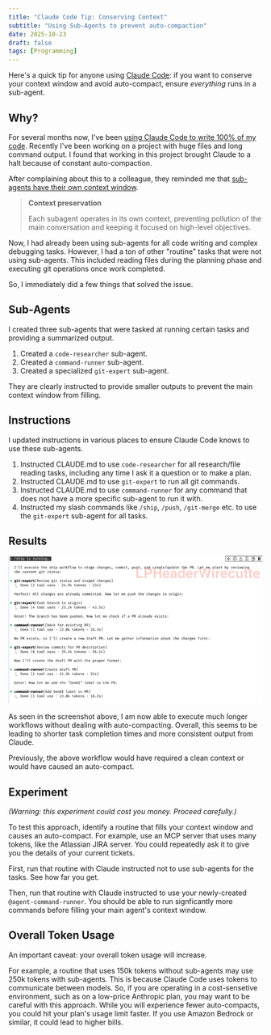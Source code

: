 ```yaml
---
title: "Claude Code Tip: Conserving Context"
subtitle: "Using Sub-Agents to prevent auto-compaction"
date: 2025-10-23
draft: false
tags: [Programming]
---
```


Here's a quick tip for anyone using [Claude Code](https://docs.claude.com/en/docs/claude-code): if you want to conserve your context window and avoid auto-compact, ensure _everything_ runs in a sub-agent.

## Why?

For several months now, I've been [using Claude Code to write 100% of my code](/programming/my-claude-code-setup). Recently I've been working on a project with huge files and long command output. I found that working in this project brought Claude to a halt because of constant auto-compaction.

After complaining about this to a colleague, they reminded me that [sub-agents have their own context window](https://docs.claude.com/en/docs/claude-code/sub-agents).

> **Context preservation**
>
> Each subagent operates in its own context, preventing pollution of the main conversation and keeping it focused on high-level objectives.

Now, I had already been using sub-agents for all code writing and complex debugging tasks. However, I had a ton of other "routine" tasks that were not using sub-agents. This included reading files during the planning phase and executing git operations once work completed.

So, I immediately did a few things that solved the issue.

## Sub-Agents

I created three sub-agents that were tasked at running certain tasks and providing a summarized output.

1. Created a `code-researcher` sub-agent.
2. Created a `command-runner` sub-agent.
3. Created a specialized `git-expert` sub-agent.

They are clearly instructed to provide smaller outputs to prevent the main context window from filling.

## Instructions

I updated instructions in various places to ensure Claude Code knows to use these sub-agents.

1. Instructed CLAUDE.md to use `code-researcher` for all research/file reading tasks, including any time I ask it a question or to make a plan.
2. Instructed CLAUDE.md to use `git-expert` to run all git commands.
3. Instructed CLAUDE.md to use `command-runner` for any command that does not have a more specific sub-agent to run it with.
4. Instructed my slash commands like `/ship`, `/push`, `/git-merge` etc. to use the `git-expert` sub-agent for all tasks.

## Results

![Using 150k tokens without auto-compacting](/image/programming/claude-commands.png)

As seen in the screenshot above, I am now able to execute much longer workflows without dealing with auto-compacting. Overall, this seems to be leading to shorter task completion times and more consistent output from Claude.

Previously, the above workflow would have required a clean context or would have caused an auto-compact.

## Experiment

*(Warning: this experiment could cost you money. Proceed carefully.)*

To test this approach, identify a routine that fills your context window and causes an auto-compact. For example, use an MCP server that uses many tokens, like the Atlassian JIRA server. You could repeatedly ask it to give you the details of your current tickets.

First, run that routine with Claude instructed not to use sub-agents for the tasks. See how far you get.

Then, run that routine with Claude instructed to use your newly-created `@agent-command-runner`. You should be able to run signficantly more commands before filling your main agent's context window.

## Overall Token Usage

An important caveat: your overall token usage will increase. 

For example, a routine that uses 150k tokens without sub-agents may use 250k tokens with sub-agents. This is because Claude Code uses tokens to communicate between models. So, if you are operating in a cost-sensetive environment, such as on a low-price Anthropic plan, you may want to be careful with this approach. While you will experience fewer auto-compacts, you could hit your plan's usage limit faster. If you use Amazon Bedrock or similar, it could lead to higher bills.
